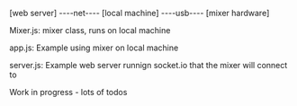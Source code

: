 [web server] ----net---- [local machine] ----usb---- [mixer hardware]

Mixer.js: mixer class, runs on local machine

app.js: Example using mixer on local machine

server.js: Example web server runnign socket.io that the mixer will connect to

Work in progress - lots of todos